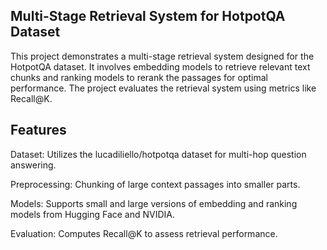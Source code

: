 ## Multi-Stage Retrieval System for HotpotQA Dataset
This project demonstrates a multi-stage retrieval system designed for the HotpotQA dataset. It involves embedding models to retrieve relevant text chunks and ranking models to rerank the passages for optimal performance. The project evaluates the retrieval system using metrics like Recall@K.

## Features
Dataset: Utilizes the lucadiliello/hotpotqa dataset for multi-hop question answering.

Preprocessing: Chunking of large context passages into smaller parts.

Models: Supports small and large versions of embedding and ranking models from Hugging Face and NVIDIA.

Evaluation: Computes Recall@K to assess retrieval performance.

